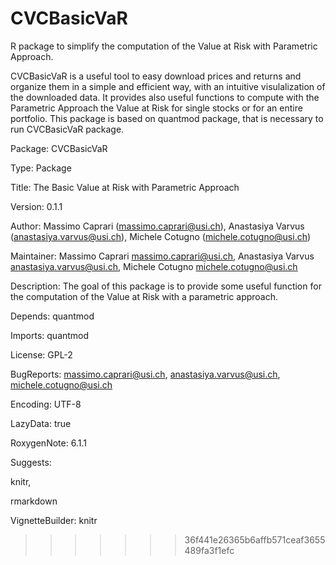 


# CVCBasicVaR
R package to simplify the computation of the Value at Risk with Parametric Approach.

CVCBasicVaR is a useful tool to easy download prices and returns and organize them in a simple and efficient way,
with an intuitive visulalization of the downloaded data. It provides also useful functions
to compute with the Parametric Approach the Value at Risk for single stocks or for an entire portfolio.
This package is based on quantmod package, that is necessary to run CVCBasicVaR package.

Package: CVCBasicVaR

Type: Package

Title: The Basic Value at Risk with Parametric Approach

Version: 0.1.1

Author: Massimo Caprari (massimo.caprari@usi.ch), Anastasiya Varvus (anastasiya.varvus@usi.ch), Michele Cotugno (michele.cotugno@usi.ch)

Maintainer: Massimo Caprari <massimo.caprari@usi.ch>, Anastasiya Varvus <anastasiya.varvus@usi.ch>, Michele Cotugno 
<michele.cotugno@usi.ch>

Description: The goal of this package is to provide some useful function for the computation of the Value at Risk with a parametric approach.

Depends: quantmod

Imports: quantmod

License: GPL-2

BugReports: <massimo.caprari@usi.ch>, <anastasiya.varvus@usi.ch>, <michele.cotugno@usi.ch>

Encoding: UTF-8

LazyData: true

RoxygenNote: 6.1.1

Suggests: 

knitr,

rmarkdown

VignetteBuilder: knitr

>>>>>>> 36f441e26365b6affb571ceaf3655489fa3f1efc
